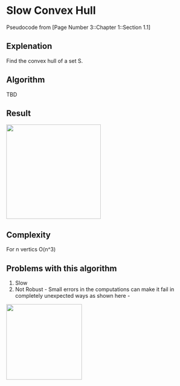 # Slow Convex Hull
Pseudocode from [Page Number 3::Chapter 1::Section 1.1]
## Explenation
Find the convex hull of a set S.
## Algorithm
TBD
## Result
<img src="https://i.imgur.com/i18lsgZ.png" width="250">

## Complexity
For n vertics O(n^3)
## Problems with this algorithm
1) Slow
2) Not Robust - Small errors in the computations can make it fail in completely unexpected ways as shown here -
<img src="https://i.imgur.com/5BpsXDA.jpg" width="200">

